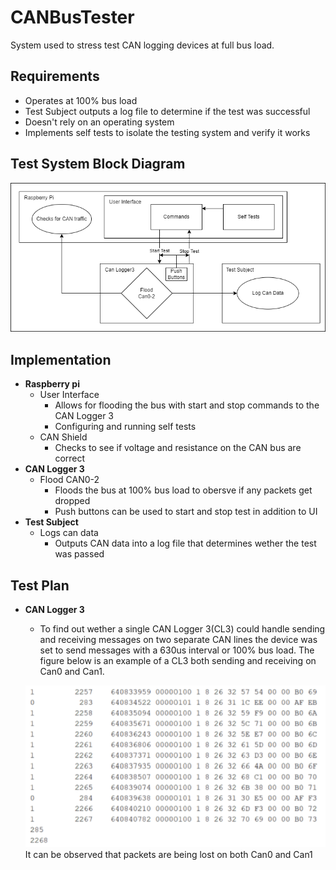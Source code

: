 # CANBusTester
System used to stress test CAN logging devices at full bus load.

## Requirements
- Operates at 100% bus load
- Test Subject outputs a log file to determine if the test was successful
- Doesn't rely on an operating system
- Implements self tests to isolate the testing system and verify it works

## Test System Block Diagram
![alt text](CANBusTester.drawio.png)

## Implementation
* **Raspberry pi**
  - User Interface
    * Allows for flooding the bus with start and stop commands to the CAN Logger 3
    * Configuring and running self tests
  - CAN Shield
    * Checks to see if voltage and resistance on the CAN bus are correct
* **CAN Logger 3**
  - Flood CAN0-2
    * Floods the bus at 100% bus load to obersve if any packets get dropped
    * Push buttons can be used to start and stop test in addition to UI
* **Test Subject**
  - Logs can data
    * Outputs CAN data into a log file that determines wether the test was passed

## Test Plan
* **CAN Logger 3**
  - To find out wether a single CAN Logger 3(CL3) could handle sending and receiving messages on two separate CAN lines the device was set to send messages with a 630us interval or 100% bus load. The figure below is an example of a CL3 both sending and receiving on Can0 and Can1.

  ![singleCL3](figures/CANLogger3SingleTest.png)
  It can be observed that packets are being lost on both Can0 and Can1
